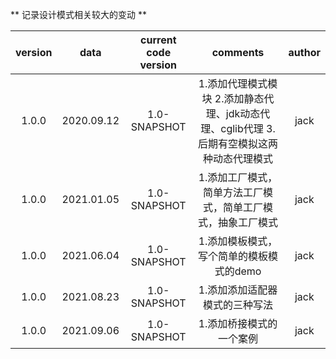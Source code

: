 ** 记录设计模式相关较大的变动 **

| version |    data    |  current code version  | comments | author |
| :-----: |  :-------: |  :------------------:  | :------: | :----: |
|  1.0.0  | 2020.09.12 |       1.0-SNAPSHOT     | 1.添加代理模式模块  2.添加静态代理、jdk动态代理、cglib代理  3.后期有空模拟这两种动态代理模式 | jack |
|  1.0.0  | 2021.01.05 |       1.0-SNAPSHOT     | 1.添加工厂模式，简单方法工厂模式，简单工厂模式，抽象工厂模式 | jack |
|  1.0.0  | 2021.06.04 |       1.0-SNAPSHOT     | 1.添加模板模式，写个简单的模板模式的demo | jack |
|  1.0.0  | 2021.08.23 |       1.0-SNAPSHOT     | 1.添加添加适配器模式的三种写法 | jack |
|  1.0.0  | 2021.09.06 |       1.0-SNAPSHOT     | 1.添加桥接模式的一个案例 | jack |

